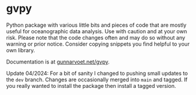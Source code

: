 # gvpy

Python package with various little bits and pieces of code that are mostly
useful for oceanographic data analysis.  Use with caution and at your own risk.
Please note that the code changes often and may do so without any warning or
prior notice.  Consider copying snippets you find helpful to your own library.

Documentation is at [gunnarvoet.net/gvpy](https://gunnarvoet.github.io/gvpy/).

Update 04/2024: For a bit of sanity I changed to pushing small updates to the
`dev` branch. Changes are occasionally merged into `main` and tagged. If you
really wanted to install the package then install a tagged version.
